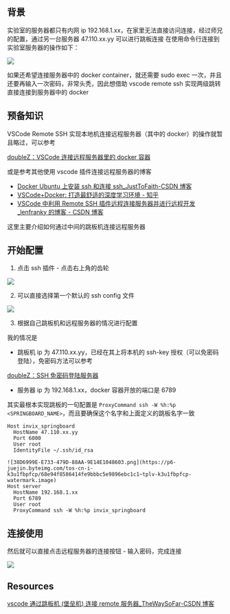 ## 背景

实验室的服务器都只有内网 ip 192.168.1.xx，在家里无法直接访问连接，经过师兄的配置，通过另一台服务器 47.110.xx.yy 可以进行跳板连接 在使用命令行连接到实验室服务器的操作如下：

![](https://pic4.zhimg.com/v2-6cfcc575bed9ec1fe12c4f885678a63f_r.jpg)

如果还希望连接服务器中的 docker container，就还需要 sudo exec 一次，并且还要再输入一次密码，非常头秃，因此想借助 vscode remote ssh 实现两级跳转直接连接到服务器中的 docker

## 预备知识

VSCode Remote SSH 实现本地机连接远程服务器（其中的 docker）的操作就暂且略过，可以参考

[doubleZ：VSCode 连接远程服务器里的 docker 容器](https://zhuanlan.zhihu.com/p/361934730)

或是参考其他使用 vscode 插件连接远程服务器的博客

*   [Docker Ubuntu 上安装 ssh 和连接 ssh_JustToFaith-CSDN 博客](https://link.zhihu.com/?target=https%3A//blog.csdn.net/qq_43914736/article/details/90608587)
*   [VSCode+Docker: 打造最舒适的深度学习环境 - 知乎](https://zhuanlan.zhihu.com/p/80099904)
*   [VSCode 中利用 Remote SSH 插件远程连接服务器并进行远程开发_lenfranky 的博客 - CSDN 博客](https://link.zhihu.com/?target=https%3A//blog.csdn.net/lenfranky/article/details/89972889)

这里主要介绍如何通过中间的跳板机连接远程服务器

## 开始配置

1.  点击 ssh 插件 - 点击右上角的齿轮

![](https://pic1.zhimg.com/v2-9cad6f6f060cd7dfae07576deb41afd0_r.jpg)

2. 可以直接选择第一个默认的 ssh config 文件

![](https://pic4.zhimg.com/v2-cbebd4754cda14a6d809adc1a959187b_r.jpg)

3. 根据自己跳板机和远程服务器的情况进行配置

我的情况是

*   跳板机 ip 为 47.110.xx.yy，已经在其上将本机的 ssh-key 授权（可以免密码登陆），免密码方法可以参考

[doubleZ：SSH 免密码登陆服务器](https://zhuanlan.zhihu.com/p/370422638)

*   服务器 ip 为 192.168.1.xx，docker 容器开放的端口是 6789

其实最根本实现跳板的一句配置是 `ProxyCommand ssh -W %h:%p <SPRINGBOARD_NAME>`，而且要确保这个名字和上面定义的跳板名字一致

```
Host invix_springboard
  HostName 47.110.xx.yy
  Port 6000
  User root
  IdentityFile ~/.ssh/id_rsa

![38D6999E-E733-479D-88AA-9E14E1048603.png](https://p6-juejin.byteimg.com/tos-cn-i-k3u1fbpfcp/68e94f8586414fe9bbbc5e9896ebc1c1~tplv-k3u1fbpfcp-watermark.image)
Host server
  HostName 192.168.1.xx
  Port 6789
  User root
  ProxyCommand ssh -W %h:%p invix_springboard
```

## 连接使用

然后就可以直接点击远程服务器的连接按钮 - 输入密码，完成连接

![](https://pic2.zhimg.com/v2-585ff475dddf5415dbc91476fc0a55e9_r.jpg)

## Resources

[vscode 通过跳板机 (堡垒机) 连接 remote 服务器_TheWaySoFar-CSDN 博客](https://link.zhihu.com/?target=https%3A//blog.csdn.net/dcz1994/article/details/103120254)